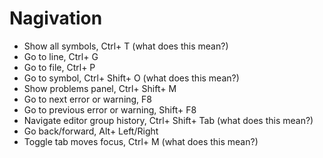 # Nagivation

* Show all symbols, Ctrl+ T (what does this mean?)
* Go to line, Ctrl+ G
* Go to file, Ctrl+ P
* Go to symbol, Ctrl+ Shift+ O (what does this mean?)
* Show problems panel, Ctrl+ Shift+ M
* Go to next error or warning, F8
* Go to previous error or warning, Shift+ F8
* Navigate editor group history, Ctrl+ Shift+ Tab (what does this mean?)
* Go back/forward, Alt+ Left/Right
* Toggle tab moves focus, Ctrl+ M (what does this mean?)